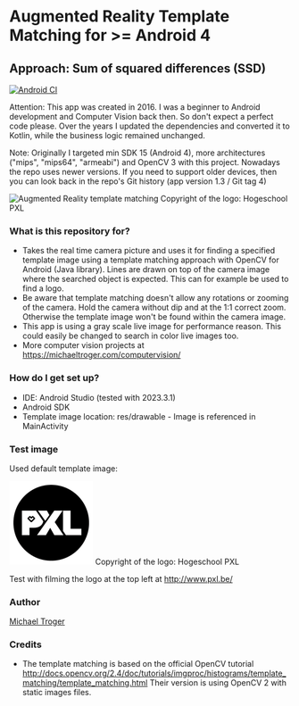 # Augmented Reality Template Matching for >= Android 4 #
## Approach: Sum of squared differences (SSD)
[![Android CI](https://github.com/michaeltroger/template-matching-android/actions/workflows/android.yml/badge.svg)](https://github.com/michaeltroger/template-matching-android/actions/workflows/android.yml)

Attention: This app was created in 2016. I was a beginner to Android development and Computer Vision back then. So don't expect a perfect code please. Over the years I updated the dependencies and converted it to Kotlin, while the business logic remained unchanged.

Note: Originally I targeted min SDK 15 (Android 4), more architectures ("mips", "mips64", "armeabi") and OpenCV 3 with this project. Nowadays the repo uses newer versions. If you need to support older devices, then you can look back in the repo's Git history (app version 1.3 / Git tag 4)

<img src="/screenshots/demo.gif" alt="Augmented Reality template matching" width="800px"/>
Copyright of the logo: Hogeschool PXL

### What is this repository for? ###
* Takes the real time camera picture and uses it for finding a specified template image using a template matching approach with OpenCV for Android (Java library). Lines are drawn on top of the camera image where the searched object is expected. This can for example be used to find a logo. 
* Be aware that template matching doesn't allow any rotations or zooming of the camera. Hold the camera without dip and at the 1:1 correct zoom. Otherwise the template image won't be found within the camera image.
* This app is using a gray scale live image for performance reason. This could easily be changed to search in color live images too.
* More computer vision projects at https://michaeltroger.com/computervision/

### How do I get set up? ###
* IDE: Android Studio  (tested with 2023.3.1)
* Android SDK
* Template image location: res/drawable - Image is referenced in MainActivity

### Test image ###
Used default template image:

<img src="/app/src/main/res/drawable/logo.png" alt=""/>
Copyright of the logo: Hogeschool PXL  

Test with filming the logo at the top left at http://www.pxl.be/

### Author ###
[Michael Troger](https://michaeltroger.com)

### Credits ###
* The template matching is based on the official OpenCV tutorial http://docs.opencv.org/2.4/doc/tutorials/imgproc/histograms/template_matching/template_matching.html Their version is using OpenCV 2 with static images files.
